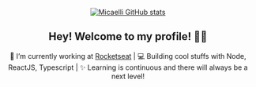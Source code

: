 
<div align="center" />

[![Micaelli GitHub stats](https://github-readme-stats.vercel.app/api?username=micaellimedeiros&count_private=true&show_icons=true&theme=dracula&hide=prs,contribs)](https://github.com/micaellimedeiros/github-readme-stats)


## Hey! Welcome to my profile! 👋🥰

🚀 I’m currently working at [Rocketseat](https://rocketseat.com.br/) | 💻 Building cool stuffs with Node, ReactJS, Typescript | ✨ Learning is continuous and there will always be a next level!

